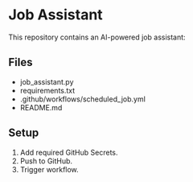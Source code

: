 # Job Assistant

This repository contains an AI-powered job assistant:

## Files
- job_assistant.py
- requirements.txt
- .github/workflows/scheduled_job.yml
- README.md

## Setup
1. Add required GitHub Secrets.
2. Push to GitHub.
3. Trigger workflow.
